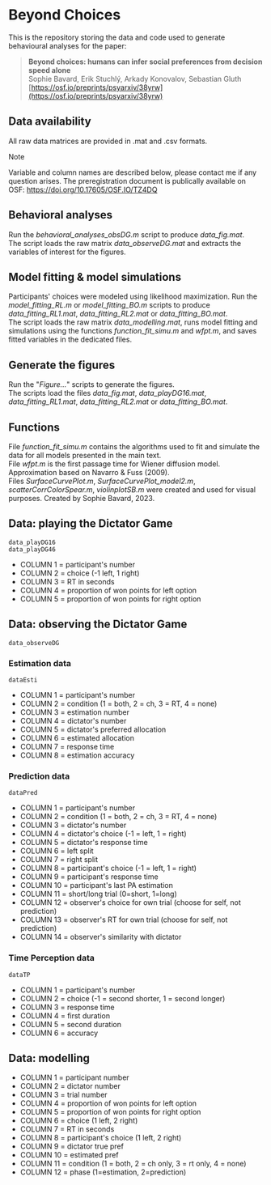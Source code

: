# Beyond Choices
This is the repository storing the data and code used to generate behavioural analyses for the paper:   
>__Beyond choices: humans can infer social preferences from decision speed alone__   
Sophie Bavard, Erik Stuchlý, Arkady Konovalov, Sebastian Gluth   
[https://osf.io/preprints/psyarxiv/38yrw](https://osf.io/preprints/psyarxiv/38yrw)

## Data availability
All raw data matrices are provided in .mat and .csv formats. 

>[!NOTE]
>Variable and column names are described below, please contact me if any question arises. The preregistration document is publically available on OSF: https://doi.org/10.17605/OSF.IO/TZ4DQ

## Behavioral analyses   
Run the *behavioral_analyses_obsDG.m* script to produce *data_fig.mat*.   
The script loads the raw matrix *data_observeDG.mat* and extracts the variables of interest for the figures.

## Model fitting & model simulations
Participants' choices were modeled using likelihood maximization. Run the *model_fitting_RL.m* or *model_fitting_BO.m* scripts to produce *data_fitting_RL1.mat*, *data_fitting_RL2.mat* or *data_fitting_BO.mat*.     
The script loads the raw matrix *data_modelling.mat*, runs model fitting and simulations using the functions *function_fit_simu.m* and *wfpt.m*, and saves fitted variables in the dedicated files.

## Generate the figures   
Run the "*Figure...*" scripts to generate the figures.   
The scripts load the files *data_fig.mat*, *data_playDG16.mat*, *data_fitting_RL1.mat*, *data_fitting_RL2.mat* or *data_fitting_BO.mat*.

## Functions   
File *function_fit_simu.m* contains the algorithms used to fit and simulate the data for all models presented in the main text.   
File *wfpt.m* is the first passage time for Wiener diffusion model. Approximation based on Navarro & Fuss (2009).   
Files *SurfaceCurvePlot.m*, *SurfaceCurvePlot_model2.m*, *scatterCorrColorSpear.m*, *violinplotSB.m*  were created and used for visual purposes. Created by Sophie Bavard, 2023.

## Data: playing the Dictator Game
```
data_playDG16
data_playDG46
```
  
* COLUMN 1  = participant's number
* COLUMN 2  = choice (-1 left, 1 right)
* COLUMN 3  = RT in seconds
* COLUMN 4  = proportion of won points for left option
* COLUMN 5  = proportion of won points for right option
  
## Data: observing the Dictator Game
```
data_observeDG
```

### Estimation data
```
dataEsti
```
* COLUMN 1  = participant's number
* COLUMN 2  = condition (1 = both, 2 = ch, 3 = RT, 4 = none)
* COLUMN 3  = estimation number
* COLUMN 4  = dictator's number
* COLUMN 5  = dictator's preferred allocation
* COLUMN 6  = estimated allocation
* COLUMN 7  = response time
* COLUMN 8  = estimation accuracy

### Prediction data
```
dataPred
```
* COLUMN 1  = participant's number
* COLUMN 2  = condition (1 = both, 2 = ch, 3 = RT, 4 = none)
* COLUMN 3  = dictator's number
* COLUMN 4  = dictator's choice (-1 = left, 1 = right)
* COLUMN 5  = dictator's response time
* COLUMN 6  = left split
* COLUMN 7  = right split
* COLUMN 8  = participant's choice (-1 = left, 1 = right)
* COLUMN 9  = participant's response time
* COLUMN 10 = participant's last PA estimation
* COLUMN 11 = short/long trial (0=short, 1=long)
* COLUMN 12 = observer's choice for own trial (choose for self, not prediction)
* COLUMN 13 = observer's RT for own trial (choose for self, not prediction)
* COLUMN 14 = observer's similarity with dictator

### Time Perception data
```
dataTP
```
* COLUMN 1  = participant's number
* COLUMN 2  = choice (-1 = second shorter, 1 = second longer)
* COLUMN 3  = response time
* COLUMN 4  = first duration
* COLUMN 5  = second duration
* COLUMN 6  = accuracy
  
## Data: modelling

* COLUMN 1  = participant number
* COLUMN 2  = dictator number
* COLUMN 3  = trial number
* COLUMN 4  = proportion of won points for left option
* COLUMN 5  = proportion of won points for right option
* COLUMN 6  = choice (1 left, 2 right)
* COLUMN 7  = RT in seconds
* COLUMN 8  = participant's choice (1 left, 2 right)
* COLUMN 9  = dictator true pref
* COLUMN 10 = estimated pref
* COLUMN 11 = condition (1 = both, 2 = ch only, 3 = rt only, 4 = none)
* COLUMN 12 = phase (1=estimation, 2=prediction)
